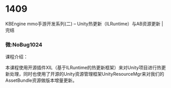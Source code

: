 # 1409
KBEngine mmo手游开发系列(二) – Unity热更新（ILRuntime）与AB资源更新 | 完结
### 微:NoBug1024 


课程介绍：

本课程使用开源插件XIL（基于ILRuntime的热更新框架）来对Unity项目进行热更新处理，同时也使用了开源的Unity资源管理框架UnityResourceMgr来对我们的AssetBundle资源做版本增量更新。
